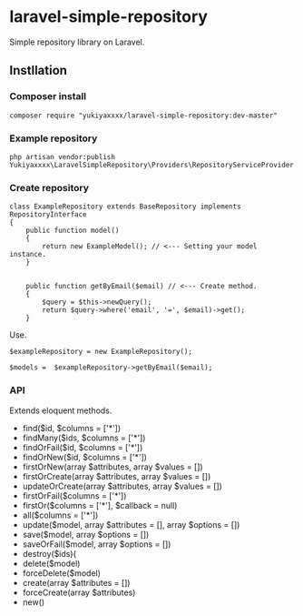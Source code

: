 # laravel-simple-repository


Simple repository library on Laravel.

## Instllation

### Composer install 

```
composer require "yukiyaxxxx/laravel-simple-repository:dev-master"
```

### Example repository
```
php artisan vendor:publish 
Yukiyaxxxx\LaravelSimpleRepository\Providers\RepositoryServiceProvider
```

### Create repository

```
class ExampleRepository extends BaseRepository implements RepositoryInterface
{
    public function model()
    {
        return new ExampleModel(); // <--- Setting your model instance.
    }


    public function getByEmail($email) // <--- Create method.
    {
        $query = $this->newQuery();
        return $query->where('email', '=', $email)->get();
    }

```

Use.
```
$exampleRepository = new ExampleRepository();

$models =  $exampleRepository->getByEmail($email);
```

### API

Extends eloquent methods.

* find($id, $columns = ['*'])
* findMany($ids, $columns = ['*'])
* findOrFail($id, $columns = ['*'])
* findOrNew($id, $columns = ['*'])
* firstOrNew(array $attributes, array $values = [])
* firstOrCreate(array $attributes, array $values = [])
* updateOrCreate(array $attributes, array $values = [])
* firstOrFail($columns = ['*'])
* firstOr($columns = ['*'], $callback = null)
* all($columns = ['*'])
* update($model, array $attributes = [], array $options = [])
* save($model, array $options = [])
* saveOrFail($model, array $options = [])
* destroy($ids){
* delete($model)
* forceDelete($model)
* create(array $attributes = [])
* forceCreate(array $attributes)
* new()


